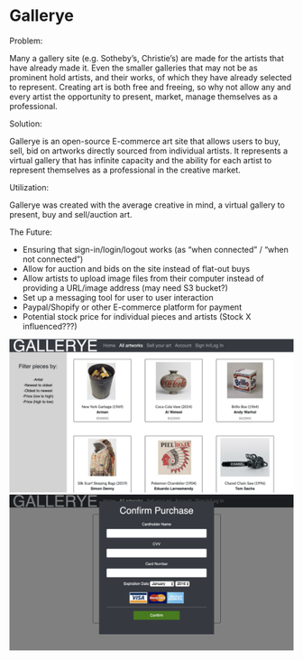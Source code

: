 # Gallerye

Problem:

Many a gallery site (e.g. Sotheby’s, Christie’s) are made for the artists that have already made it. Even the smaller galleries that may not be as prominent hold artists, and their works, of which they have already selected to represent. Creating art is both free and freeing, so why not allow any and every artist the opportunity to present, market, manage themselves as a professional. 

Solution:

Gallerye is an open-source E-commerce art site that allows users to buy, sell, bid on artworks directly sourced from individual artists. It represents a virtual gallery that has infinite capacity and the ability for each artist to represent themselves as a professional in the creative market.

Utilization:

Gallerye was created with the average creative in mind, a virtual gallery to present, buy and sell/auction art.

The Future:

* Ensuring that sign-in/login/logout works (as “when connected” / “when not connected”)
* Allow for auction and bids on the site instead of flat-out buys
* Allow artists to upload image files from their computer instead of providing a URL/image address (may need S3 bucket?)
* Set up a messaging tool for user to user interaction
* Paypal/Shopify or other E-commerce platform for payment
* Potential stock price for individual pieces and artists (Stock X influenced???)

![](screenshots/gallery_01.png)
![](screenshots/gallery_02.png)


